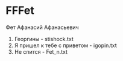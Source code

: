 # FFFet
Фет Афанасий Афанасьевич

1. Георгины - stishock.txt
2. Я пришел к тебе с приветом - igopin.txt
3. Не спится - Fet_n.txt
